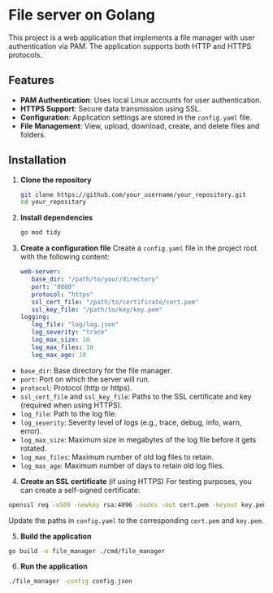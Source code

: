 # File server on Golang
This project is a web application that implements a file manager with user authentication via PAM. The application supports both HTTP and HTTPS protocols.

## **Features**

- **PAM Authentication**: Uses local Linux accounts for user authentication.
- **HTTPS Support**: Secure data transmission using SSL.
- **Configuration**: Application settings are stored in the `config.yaml` file.
- **File Management**: View, upload, download, create, and delete files and folders.

## **Installation**

1. **Clone the repository**

   ```bash
   git clone https://github.com/your_username/your_repository.git
   cd your_repository
   ```

2. **Install dependencies**
  
   ```bash
   go mod tidy
   ```

3. **Create a configuration file**
Create a `config.yaml` file in the project root with the following content:
  
   ```yaml
   web-server:
      base_dir: "/path/to/your/directory"
      port: "8080"
      protocol: "https"
      ssl_cert_file: "/path/to/certificate/cert.pem"
      ssl_key_file: "/path/to/key/key.pem"
   logging:
      log_file: "log/log.json"
      log_severity: "trace"
      log_max_size: 10
      log_max_files: 10
      log_max_age: 10
   ```
- `base_dir`: Base directory for the file manager.
- `port`: Port on which the server will run.
- `protocol`: Protocol (http or https).
- `ssl_cert_file` and `ssl_key_file`: Paths to the SSL certificate and key (required when using HTTPS).
- `log_file`: Path to the log file.
- `log_severity`: Severity level of logs (e.g., trace, debug, info, warn, error).
- `log_max_size`: Maximum size in megabytes of the log file before it gets rotated.
- `log_max_files`: Maximum number of old log files to retain.
- `log_max_age`: Maximum number of days to retain old log files.

4. **Create an SSL certificate** (if using HTTPS)
For testing purposes, you can create a self-signed certificate:
```bash
openssl req -x509 -newkey rsa:4096 -nodes -out cert.pem -keyout key.pem -days 365
```
Update the paths in `config.yaml` to the corresponding `cert.pem` and `key.pem`.

5. **Build the application**
```bash
go build -o file_manager ./cmd/file_manager
```

6. **Run the application**
```bash
./file_manager -config config.json
```